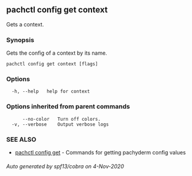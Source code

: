 ## pachctl config get context

Gets a context.

### Synopsis

Gets the config of a context by its name.

```
pachctl config get context [flags]
```

### Options

```
  -h, --help   help for context
```

### Options inherited from parent commands

```
      --no-color   Turn off colors.
  -v, --verbose    Output verbose logs
```

### SEE ALSO

* [pachctl config get](pachctl_config_get.md)	 - Commands for getting pachyderm config values

###### Auto generated by spf13/cobra on 4-Nov-2020
